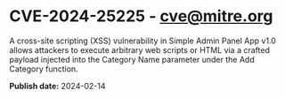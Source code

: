 # CVE-2024-25225 - cve@mitre.org

A cross-site scripting (XSS) vulnerability in Simple Admin Panel App v1.0 allows attackers to execute arbitrary web scripts or HTML via a crafted payload injected into the Category Name parameter under the Add Category function.

**Publish date:** 2024-02-14
